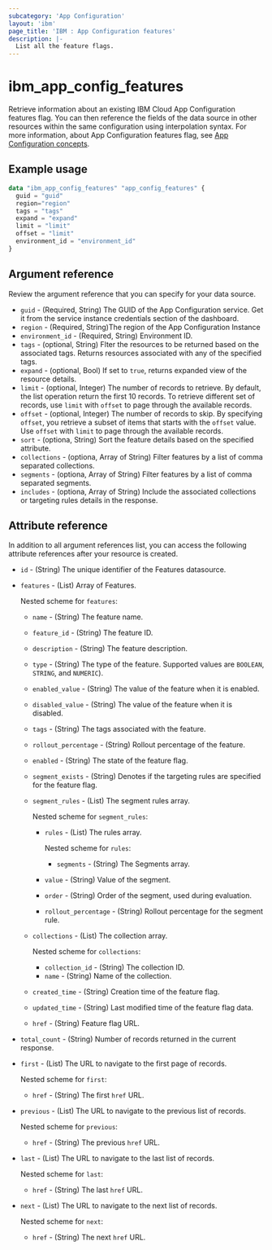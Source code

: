 ```yaml
---
subcategory: 'App Configuration'
layout: 'ibm'
page_title: 'IBM : App Configuration features'
description: |-
  List all the feature flags.
---
```


# ibm_app_config_features

Retrieve information about an existing IBM Cloud App Configuration features flag. You can then reference the fields of the data source in other resources within the same configuration using interpolation syntax. For more information, about App Configuration features flag, see [App Configuration concepts](https://cloud.ibm.com//docs/app-configuration?topic=app-configuration-ac-overview).

## Example usage

```terraform
data "ibm_app_config_features" "app_config_features" {
  guid = "guid"
  region="region"
  tags = "tags"
  expand = "expand"
  limit = "limit"
  offset = "limit"
  environment_id = "environment_id"
}
```

## Argument reference

Review the argument reference that you can specify for your data source.

- `guid` - (Required, String) The GUID of the App Configuration service. Get it from the service instance credentials section of the dashboard.
- `region` - (Required, String)The region of the App Configuration Instance
- `environment_id` - (Required, String)  Environment ID.
- `tags` - (optional, String) Flter the resources to be returned based on the associated tags. Returns resources associated with any of the specified tags.
- `expand` - (optional, Bool) If set to `true`, returns expanded view of the resource details.
- `limit` - (optional, Integer) The number of records to retrieve. By default, the list operation return the first 10 records. To retrieve different set of records, use `limit` with `offset` to page through the available records.
- `offset` - (optional, Integer) The number of records to skip. By specifying `offset`, you retrieve a subset of items that starts with the `offset` value. Use `offset` with `limit` to page through the available records.
- `sort` - (optiona, String) Sort the feature details based on the specified attribute.
- `collections` - (optiona, Array of String) Filter features by a list of comma separated collections.
- `segments` - (optiona, Array of String) Filter features by a list of comma separated segments.
- `includes` - (optiona, Array of String) Include the associated collections or targeting rules details in the response.

## Attribute reference

In addition to all argument references list, you can access the following attribute references after your resource is created.

- `id` - (String) The unique identifier of the Features datasource.
- `features` - (List) Array of Features. 

   Nested scheme for `features`:

  - `name` - (String) The feature name.
  - `feature_id` - (String) The feature ID.
  - `description` - (String) The feature description.
  - `type` -  (String) The type of the feature. Supported values are `BOOLEAN`, `STRING`, and `NUMERIC`).
  - `enabled_value` - (String) The value of the feature when it is enabled.
  - `disabled_value` - (String) The value of the feature when it is disabled.
  - `tags` - (String) The tags associated with the feature.
  - `rollout_percentage` - (String) Rollout percentage of the feature.
  - `enabled` - (String) The state of the feature flag.
  - `segment_exists` - (String) Denotes if the targeting rules are specified for the feature flag.
  - `segment_rules` - (List) The segment rules array. 
  
    Nested scheme for `segment_rules`:
    - `rules` - (List) The rules array. 
    
      Nested scheme for `rules`:
      - `segments` - (String) The Segments array.
    - `value` - (String) Value of the segment.
    - `order` - (String) Order of the segment, used during evaluation.
    - `rollout_percentage` - (String) Rollout percentage for the segment rule.
  - `collections` - (List) The collection array. 
  
    Nested scheme for `collections`:
    - `collection_id` - (String) The collection ID.
    - `name` - (String) Name of the collection.
  - `created_time` - (String) Creation time of the feature flag.
  - `updated_time` - (String) Last modified time of the feature flag data.
  - `href` - (String) Feature flag URL.
- `total_count` - (String) Number of records returned in the current response.
- `first` - (List) The URL to navigate to the first page of records.
 
  Nested scheme for `first`:
  - `href` - (String) The first `href` URL.
- `previous` - (List) The URL to navigate to the previous list of records. 

  Nested scheme for `previous`:
  - `href` - (String) The previous `href` URL.
- `last` - (List) The URL to navigate to the last list of records.
 
  Nested scheme for `last`:
  - `href` - (String) The last `href` URL.
- `next` - (List) The URL to navigate to the next list of records.
   
   Nested scheme for `next`:
  - `href` - (String) The next `href` URL.
